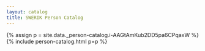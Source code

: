 ```yaml
---
layout: catalog
title: SWERIK Person Catalog
---
```

{% assign p = site.data._person-catalog.i-AAGtAmKub2DD5pa6CPqaxW %}
{% include person-catalog.html p=p %}

